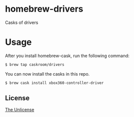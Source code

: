 # homebrew-drivers
Casks of drivers

# Usage

After you install homebrew-cask, run the following command:

```sh
$ brew tap caskroom/drivers
```

You can now install the casks in this repo.

```sh
$ brew cask install xbox360-controller-driver
```

## License
[The Unlicense](http://unlicense.org/)

